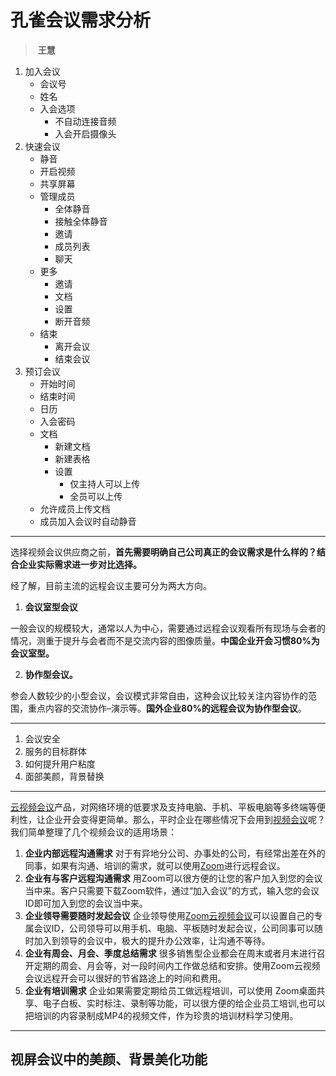 # 孔雀会议需求分析

> ​																						**王慧**

1. 加入会议
   - 会议号
   - 姓名
   - 入会选项
     - 不自动连接音频
     - 入会开启摄像头
2. 快速会议
   - 静音
   - 开启视频
   - 共享屏幕
   - 管理成员
     - 全体静音
     - 接触全体静音
     - 邀请
     - 成员列表
     - 聊天
   - 更多
     - 邀请
     - 文档
     - 设置
     - 断开音频
   - 结束
     - 离开会议
     - 结束会议
3. 预订会议
   - 开始时间
   - 结束时间
   - 日历
   - 入会密码
   - 文档
     - 新建文档
     - 新建表格
     - 设置
       - 仅主持人可以上传
       - 全员可以上传
   - 允许成员上传文档
   - 成员加入会议时自动静音



------

选择视频会议供应商之前，**首先需要明确自己公司真正的会议需求是什么样的？结合企业实际需求进一步对比选择。**

经了解，目前主流的远程会议主要可分为两大方向。

1. **会议室型会议**

一般会议的规模较大，通常以人为中心，需要通过远程会议观看所有现场与会者的情况，测重于提升与会者而不是交流内容的图像质量。**中国企业开会习惯80%为会议室型。**

2. **协作型会议。**

参会人数较少的小型会议，会议模式非常自由，这种会议比较关注内容协作的范围，重点内容的交流协作–演示等。**国外企业80%的远程会议为协作型会议**。

----

1. 会议安全
2. 服务的目标群体
3. 如何提升用户粘度
4. 面部美颜，背景替换

----

[云视频会议](http://www.zoomus.com.cn/)产品，对网络环境的低要求及支持电脑、手机、平板电脑等多终端等便利性，让企业开会变得更简单。那么，平时企业在哪些情况下会用到[视频会议](http://www.zoomus.com.cn/)呢？我们简单整理了几个视频会议的适用场景：

1. **企业内部远程沟通需求**
   对于有异地分公司、办事处的公司，有经常出差在外的同事，如果有沟通、培训的需求，就可以使用[Zoom](http://www.zoomus.com.cn/)进行远程会议。
2. **企业有与客户远程沟通需求**
   用Zoom可以很方便的让您的客户加入到您的会议当中来。客户只需要下载Zoom软件，通过“加入会议”的方式，输入您的会议ID即可加入到您的会议当中来。
3. **企业领导需要随时发起会议**
   企业领导使用[Zoom云视频会议](http://www.zoomus.com.cn/)可以设置自己的专属会议ID，公司领导可以用手机、电脑、平板随时发起会议，公司同事可以随时加入到领导的会议中，极大的提升办公效率，让沟通不等待。
4. **企业有周会、月会、季度总结需求**
   很多销售型企业都会在周末或者月末进行召开定期的周会、月会等，对一段时间内工作做总结和安排。使用Zoom云视频会议远程开会可以很好的节省路途上的时间和费用。
5. **企业有培训需求**
   企业如果需要定期给员工做远程培训，可以使用 Zoom桌面共享、电子白板、实时标注、录制等功能，可以很方便的给企业员工培训,也可以把培训的内容录制成MP4的视频文件，作为珍贵的培训材料学习使用。



----

## 视屏会议中的美颜、背景美化功能

